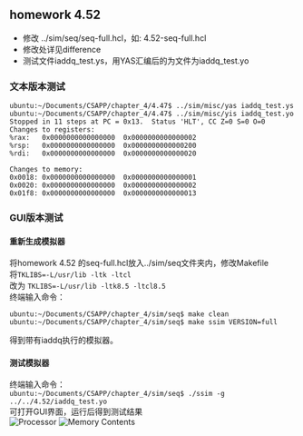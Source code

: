 ## homework 4.52
- 修改 ../sim/seq/seq-full.hcl，如: 4.52-seq-full.hcl  
- 修改处详见difference
- 测试文件iaddq_test.ys，用YAS汇编后的为文件为iaddq_test.yo

### 文本版本测试
```
ubuntu:~/Documents/CSAPP/chapter_4/4.47$ ../sim/misc/yas iaddq_test.ys
ubuntu:~/Documents/CSAPP/chapter_4/4.47$ ../sim/misc/yis iaddq_test.yo
Stopped in 11 steps at PC = 0x13.  Status 'HLT', CC Z=0 S=0 O=0
Changes to registers:
%rax:	0x0000000000000000	0x0000000000000002
%rsp:	0x0000000000000000	0x0000000000000200
%rdi:	0x0000000000000000	0x0000000000000020

Changes to memory:
0x0018:	0x0000000000000000	0x0000000000000001
0x0020:	0x0000000000000000	0x0000000000000002
0x01f8:	0x0000000000000000	0x0000000000000013
```
### GUI版本测试
#### 重新生成模拟器
将homework 4.52 的seq-full.hcl放入../sim/seq文件夹内，修改Makefile  
将```TKLIBS=-L/usr/lib -ltk -ltcl```  
改为 ```TKLIBS=-L/usr/lib -ltk8.5 -ltcl8.5```  
终端输入命令：  
```
ubuntu:~/Documents/CSAPP/chapter_4/sim/seq$ make clean
ubuntu:~/Documents/CSAPP/chapter_4/sim/seq$ make ssim VERSION=full
```
得到带有iaddq执行的模拟器。  

#### 测试模拟器  
终端输入命令：  
```ubuntu:~/Documents/CSAPP/chapter_4/sim/seq$ ./ssim -g ../../4.52/iaddq_test.yo```  
可打开GUI界面，运行后得到测试结果  
![Processor](https://github.com/DesmondoRay/CSAPP/blob/master/chapter_4/4.52/Processor.png)
![Memory Contents](https://github.com/DesmondoRay/CSAPP/blob/master/chapter_4/4.52/Memory%20Contents.png)